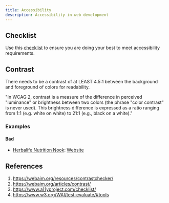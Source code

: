 ```yaml
---
title: Accessibility
description: Accessibility in web development
---
```


## Checklist

Use this [checklist](https://www.a11yproject.com/checklist/) to ensure you are doing your best to meet accessibility requirements.

## Contrast

There needs to be a contrast of at LEAST 4.5:1 between the background and foreground of colors for readability. 

"In WCAG 2, contrast is a measure of the difference in perceived "luminance" or brightness between two colors (the phrase "color contrast" is never used). This brightness difference is expressed as a ratio ranging from 1:1 (e.g. white on white) to 21:1 (e.g., black on a white)."

### Examples

#### Bad

- [Herbalife Nutrition Nook](https://webaim.org/resources/contrastchecker/?fcolor=79BE1E&bcolor=CDCDCD): [Website](https://herbalifenutritionnook.com/)

## References

1. https://webaim.org/resources/contrastchecker/
2. https://webaim.org/articles/contrast/
3. https://www.a11yproject.com/checklist/
4. https://www.w3.org/WAI/test-evaluate/#tools
